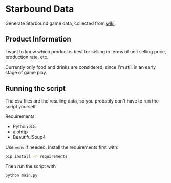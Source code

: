 # Starbound Data

Generate Starbound game data, collected from [wiki](http://starbounder.org).

## Product Information

I want to know which product is best for selling in terms of unit selling price, production rate, etc.

Currently only food and drinks are considered, since I'm still in an early stage of game play.

## Running the script

The csv files are the resuling data, so you probably don't have to run the script yourself.

Requirements:

- Python 3.5
- aiohttp
- BeautifulSoup4

Use `venv` if needed. Install the requirements first with:

```bash
pip install -r requirements
```

Then run the script with

```bash
python main.py
```
